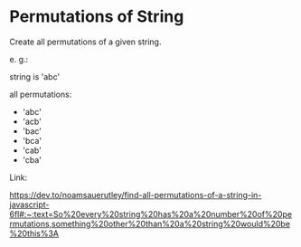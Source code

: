# Permutations of String

Create all permutations of a given string.

e. g.:

string is 'abc'

all permutations:
- 'abc'
- 'acb'
- 'bac'
- 'bca'
- 'cab'
- 'cba'


Link:

https://dev.to/noamsauerutley/find-all-permutations-of-a-string-in-javascript-6fl#:~:text=So%20every%20string%20has%20a%20number%20of%20permutations,something%20other%20than%20a%20string%20would%20be%20this%3A
